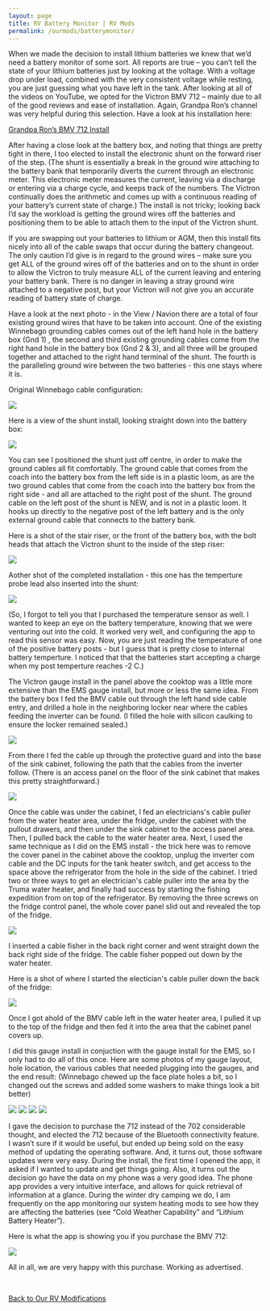 ```yaml
---
layout: page
title: RV Battery Monitor | RV Mods
permalink: /ourmods/batterymonitor/
---
```


When we made the decision to install lithium batteries we knew that we’d need a battery monitor of some sort.  All reports are true – you can’t tell the state of your lithium batteries just by looking at the voltage.  With a voltage drop under load, combined with the very consistent voltage while resting, you are just guessing what you have left in the tank.  After looking at all of the videos on YouTube, we opted for the Victron BMV 712 – mainly due to all of the good reviews and ease of installation.  Again, Grandpa Ron’s channel was very helpful during this selection.  Have a look at his installation here:

[Grandpa Ron’s BMV 712 Install]( https://www.youtube.com/watch?v=yDOCW4F06fI)

After having a close look at the battery box, and noting that things are pretty tight in there, I too elected to install the electronic shunt on the forward riser of the step.  (The shunt is essentially a break in the ground wire attaching to the battery bank that temporarily diverts the current through an electronic meter. This electronic meter measures the current, leaving via a discharge or entering via a charge cycle, and keeps track of the numbers.  The Victron continually does the arithmetic and comes up with a continuous reading of your battery’s current state of charge.)  The install is not tricky; looking back I’d say the workload is getting the ground wires off the batteries and positioning them to be able to attach them to the input of the Victron shunt.

If you are swapping out your batteries to lithium or AGM, then this install fits nicely into all of the cable swaps that occur during the battery changeout.  The only caution I’d give is in regard to the ground wires – make sure you get ALL of the ground wires off of the batteries and on to the shunt in order to allow the Victron to truly measure ALL of the current leaving and entering your battery bank.  There is no danger in leaving a stray ground wire attached to a negative post, but your Victron will not give you an accurate reading of battery state of charge.  

Have a look at the next photo - in the View / Navion there are a total of four existing ground wires that have to be taken into account.  One of the existing Winnebago grounding cables comes out of the left hand hole in the battery box (Gnd 1) , the second and third existing grounding cables come from the right hand hole in the battery box (Gnd 2 & 3), and all three will be grouped together and attached to the right hand terminal of the shunt.  The fourth is the paralleling ground wire between the two batteries - this one stays where it is.

Original Winnebago cable configuration:

<img src="/assets/webgroundcablestext.jpg"/>

Here is a view of the shunt install, looking straight down into the battery box:  

<img src="/assets/web2victrontextV2.jpg"/>

You can see I positioned the shunt just off centre, in order to make the ground cables all fit comfortably.  The ground cable that comes from the coach into the battery box from the left side is in a plastic loom, as are the two ground cables that come from the coach into the battery box from the right side -  and all are attached to the right post of the shunt.  The ground cable on the left post of the shunt is NEW, and is not in a plastic loom.  It hooks up directly to the negative post of the left battery and is the only external ground cable that connects to the battery bank.  

Here is a shot of the stair riser, or the front of the battery box, with the bolt heads that attach the Victron shunt to the inside of the step riser:

<img src="/assets/3victronweb.jpg"/>

Aother shot of the completed installation - this one has the temperture probe lead also inserted into the shunt:

<img src="/assets/1victronweb.jpg"/>

(So, I forgot to tell you that I purchased the temperature sensor as well.  I wanted to keep an eye on the battery temperature, knowing that we were venturing out into the cold.  It worked very well, and configuring the app to read this sensor was easy.  Now, you are just reading the temperature of one of the positive battery posts - but I guess that is pretty close to internal battery temperture.  I noticed that that the batteries start accepting a charge when my post temperture reaches -2 C.)

The Victron gauge install in the panel above the cooktop was a little more extensive than the EMS gauge install, but more or less the same idea.  From the battery box I fed the BMV cable out through the left hand side cable entry, and drilled a hole in the neighboring locker near where the cables feeding the inverter can be found.  (I filled the hole with silicon caulking to ensure the locker remained sealed.) 

<img src="/assets/BMVcableweb.jpg"/>

From there I fed the cable up through the protective guard and into the base of the sink cabinet, following the path that the cables from the inverter follow. (There is an access panel on the floor of the sink cabinet that makes this pretty straightforward.)  

<img src="/assets/BMVsinkacessweb.jpg"/>

Once the cable was under the cabinet, I fed an electricians's cable puller from the water heater area, under the fridge, under the cabinet with the pullout drawers, and then under the sink cabinet to the access panel area.  Then, I pulled back the cable to the water heater area.  Next, I used the same technique as I did on the EMS install - the trick here was to remove the cover panel in the cabinet above the cooktop, unplug the inverter com cable and the DC inputs for the tank heater switch, and get access to the space above the refrigerator from the hole in the side of the cabinet. I tried two or three ways to get an electrician's cable puller into the area by the Truma water heater, and finally had success by starting the fishing expedition from on top of the refrigerator.  By removing the three screws on the fridge control panel, the whole cover panel slid out and revealed the top of the fridge.  

<img src="/assets/fridge-panel-off-web.jpg"/>

I inserted a cable fisher in the back right corner and went straight down the back right side of the fridge.  The  cable fisher popped out down by the water heater.  

Here is a shot of where I started the electician's cable puller down the back of the fridge:

<img src="/assets/cable-fisher-web.jpg"/>

Once I got ahold of the BMV cable left in the water heater area, I pulled it up to the top of the fridge and then fed it into the area that the cabinet panel covers up.

I did this gauge install in conjuction with the gauge install for the EMS, so I only had to do all of this once.  Here are some photos of my gauge layout, hole location, the various cables that needed plugging into the gauges, and the end result:  (Winnebago chewed up the face plate holes a bit, so I changed out the screws and added some washers to make things look a bit better)

<img src="/assets/gauge-layout-web.jpg"/>

<img src="/assets/panel-holes-cut-web.jpg"/>

<img src="/assets/cables-hanging-web.jpg"/>

<img src="/assets/Finished-panel-web.jpg"/>

I gave the decision to purchase the 712 instead of the 702 considerable thought, and elected the 712 because of the Bluetooth connectivity feature.  I wasn’t sure if it would be useful, but ended up being sold on the easy method of updating the operating software.  And, it turns out, those software updates were very easy.  During the install, the first time I opened the app, it asked if I wanted to update and get things going.  Also, it turns out the decision go have the data on my phone was a very good idea.  The phone app provides a very intuitive interface, and allows for quick retrieval of information at a glance.  During the winter dry camping we do, I am frequently on the app monitoring our system heating mods to see how they are affecting the batteries (see “Cold Weather Capability” and “Lithium Battery Heater”).

Here is what the app is showing you if you purchase the BMV 712:

<img src="/assets/BMVreading2web-.jpg"/>

All in all, we are very happy with this purchase.  Working as advertised.

<br>

[Back to Our RV Modifications](/ourmods/)
